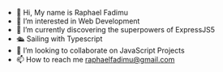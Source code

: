 - 👋 Hi, My name is Raphael Fadimu
- 👀 I’m interested in Web Development
- 🌱 I’m currently discovering the superpowers of ExpressJS5
- 🛳 Sailing with Typescript
- 💞️ I’m looking to collaborate on JavaScript Projects
- 📫 How to reach me raphaelfadimu@gmail.com

<!---
Drifty-Cyber/Drifty-Cyber is a ✨ special ✨ repository because its `README.md` (this file) appears on your GitHub profile.
You can click the Preview link to take a look at your changes.
--->

